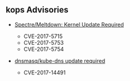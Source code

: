 ## kops Advisories

- [Spectre/Meltdown: Kernel Update Required](spectre-meltdown-kernel-update.md)
  - CVE-2017-5715
  - CVE-2017-5753
  - CVE-2017-5754

- [dnsmasq/kube-dns update required](cve_2017_14491.md)
  - CVE-2017-14491

